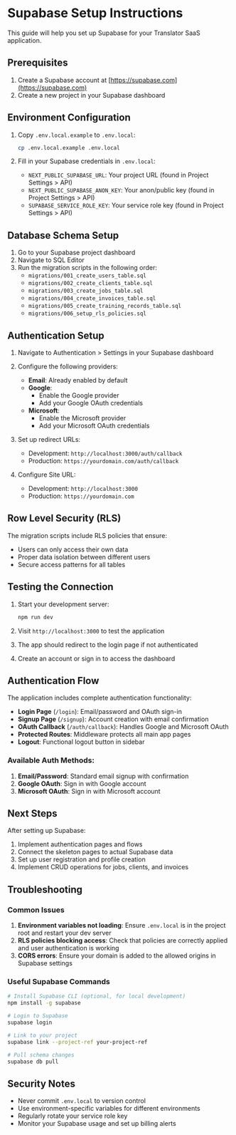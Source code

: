 # Supabase Setup Instructions

This guide will help you set up Supabase for your Translator SaaS application.

## Prerequisites

1. Create a Supabase account at [https://supabase.com](https://supabase.com)
2. Create a new project in your Supabase dashboard

## Environment Configuration

1. Copy `.env.local.example` to `.env.local`:
   ```bash
   cp .env.local.example .env.local
   ```

2. Fill in your Supabase credentials in `.env.local`:
   - `NEXT_PUBLIC_SUPABASE_URL`: Your project URL (found in Project Settings > API)
   - `NEXT_PUBLIC_SUPABASE_ANON_KEY`: Your anon/public key (found in Project Settings > API)
   - `SUPABASE_SERVICE_ROLE_KEY`: Your service role key (found in Project Settings > API)

## Database Schema Setup

1. Go to your Supabase project dashboard
2. Navigate to SQL Editor
3. Run the migration scripts in the following order:
   - `migrations/001_create_users_table.sql`
   - `migrations/002_create_clients_table.sql`
   - `migrations/003_create_jobs_table.sql`
   - `migrations/004_create_invoices_table.sql`
   - `migrations/005_create_training_records_table.sql`
   - `migrations/006_setup_rls_policies.sql`

## Authentication Setup

1. Navigate to Authentication > Settings in your Supabase dashboard
2. Configure the following providers:
   - **Email**: Already enabled by default
   - **Google**:
     - Enable the Google provider
     - Add your Google OAuth credentials
   - **Microsoft**:
     - Enable the Microsoft provider
     - Add your Microsoft OAuth credentials

3. Set up redirect URLs:
   - Development: `http://localhost:3000/auth/callback`
   - Production: `https://yourdomain.com/auth/callback`

4. Configure Site URL:
   - Development: `http://localhost:3000`
   - Production: `https://yourdomain.com`

## Row Level Security (RLS)

The migration scripts include RLS policies that ensure:
- Users can only access their own data
- Proper data isolation between different users
- Secure access patterns for all tables

## Testing the Connection

1. Start your development server:
   ```bash
   npm run dev
   ```

2. Visit `http://localhost:3000` to test the application
3. The app should redirect to the login page if not authenticated
4. Create an account or sign in to access the dashboard

## Authentication Flow

The application includes complete authentication functionality:

- **Login Page** (`/login`): Email/password and OAuth sign-in
- **Signup Page** (`/signup`): Account creation with email confirmation
- **OAuth Callback** (`/auth/callback`): Handles Google and Microsoft OAuth
- **Protected Routes**: Middleware protects all main app pages
- **Logout**: Functional logout button in sidebar

### Available Auth Methods:
1. **Email/Password**: Standard email signup with confirmation
2. **Google OAuth**: Sign in with Google account
3. **Microsoft OAuth**: Sign in with Microsoft account

## Next Steps

After setting up Supabase:
1. Implement authentication pages and flows
2. Connect the skeleton pages to actual Supabase data
3. Set up user registration and profile creation
4. Implement CRUD operations for jobs, clients, and invoices

## Troubleshooting

### Common Issues

1. **Environment variables not loading**: Ensure `.env.local` is in the project root and restart your dev server
2. **RLS policies blocking access**: Check that policies are correctly applied and user authentication is working
3. **CORS errors**: Ensure your domain is added to the allowed origins in Supabase settings

### Useful Supabase Commands

```bash
# Install Supabase CLI (optional, for local development)
npm install -g supabase

# Login to Supabase
supabase login

# Link to your project
supabase link --project-ref your-project-ref

# Pull schema changes
supabase db pull
```

## Security Notes

- Never commit `.env.local` to version control
- Use environment-specific variables for different environments
- Regularly rotate your service role key
- Monitor your Supabase usage and set up billing alerts